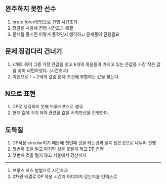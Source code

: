 완주하지 못한 선수
---
1. brute force방법으로 진행 시간초가
2. 정렬을 사용해 진행 시간초과 해결
3. 문제를 풀기전 어떻게 풀것인지 생각하고 문제풀이 진행필요

문제 징검다리 건너기
---

1. k개로 묶어 그중 가장 큰값을 찾고 k개의 묶음들이 가지고 있는 큰값중 가장 작은 값을 찾아 리턴하였다. (시간초과)
2. 이진으로 1 ~ 2억의 값중 문제 조건에 부합하는 값을 찾는다. 

N으로 표현
---
1. DP로 생각하지 못해 브루스포스로 생각
2. 현재 값에 각각 N과 관련된 값을 사칙연산을 진행한다. 


도둑질
---
1. DP적용 circular이기 때문에 첫번째 것을 터는것과 털지 않은것으로 나누어 진행
2. 첫번째 것을 털고 마지막 것을 못털게 하고 DP 진행
3. 첫번째 것을 털지 않고 
서울에서 경산까지
---
1. 브루스 포스 방법으로 시간초과
2. 2차원 배열로 DP 적용 시간과 어디까지 갔는지를 인덱스로 
